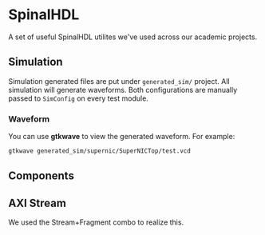 # SpinalHDL

A set of useful SpinalHDL utilites we've used across our academic projects.

## Simulation

Simulation generated files are put under `generated_sim/` project.
All simulation will generate waveforms.
Both configurations are manually passed to `SimConfig` on every test module.

### Waveform

You can use __gtkwave__ to view the generated waveform. For example:
```bash
gtkwave generated_sim/supernic/SuperNICTop/test.vcd
```


## Components

## AXI Stream
We used the Stream+Fragment combo to realize this.
